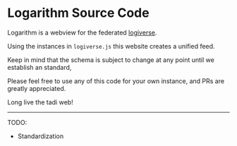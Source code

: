 # Logarithm Source Code

Logarithm is a webview for the federated [logiverse](https://logiverse.social).

Using the instances in `logiverse.js` this website creates a unified feed.

Keep in mind that the schema is subject to change at any point until we establish an standard,

Please feel free to use any of this code for your own instance, and PRs are greatly appreciated.

Long live the tadi web!

----

TODO:

- Standardization

